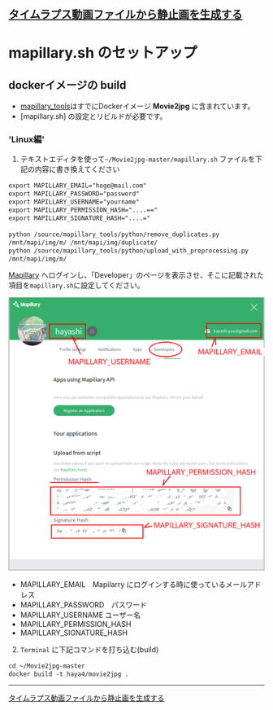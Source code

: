 [タイムラプス動画ファイルから静止画を生成する](README.md)
----

# mapillary.sh のセットアップ

## dockerイメージの build

 * [mapillary_tools](https://github.com/mapillary/mapillary_tools)はすでにDockerイメージ **Movie2jpg** に含まれています。
 * [mapillary.sh] の設定とリビルドが必要です。

### 'Linux編'

1. テキストエディタを使って`~/Movie2jpg-master/mapillary.sh` ファイルを下記の内容に書き換えてください  
  ```
  export MAPILLARY_EMAIL="hoge@mail.com"
  export MAPILLARY_PASSWORD="password"
  export MAPILLARY_USERNAME="yourname"
  export MAPILLARY_PERMISSION_HASH="....=="
  export MAPILLARY_SIGNATURE_HASH="....="
  
  python /source/mapillary_tools/python/remove_duplicates.py /mnt/mapi/img/m/ /mnt/mapi/img/duplicate/
  python /source/mapillary_tools/python/upload_with_preprocessing.py /mnt/mapi/img/m/
  ```

[Mapillary](https://www.mapillary.com/app/settings/developers) へログインし、「Developer」のページを表示させ、そこに記載された項目を`mapillary.sh`に設定してください。

  ![mapiProfile](mapiProfile.png)

 * MAPILLARY_EMAIL　Mapilarry にログインする時に使っているメールアドレス
 * MAPILLARY_PASSWORD　パスワード
 * MAPILLARY_USERNAME   ユーザー名
 * MAPILLARY_PERMISSION_HASH
 * MAPILLARY_SIGNATURE_HASH

2. `Terminal` に下記コマンドを打ち込む(build)
  ```
  cd ~/Movie2jpg-master
  docker build -t haya4/movie2jpg .
  ```


----
[タイムラプス動画ファイルから静止画を生成する](README.md)
